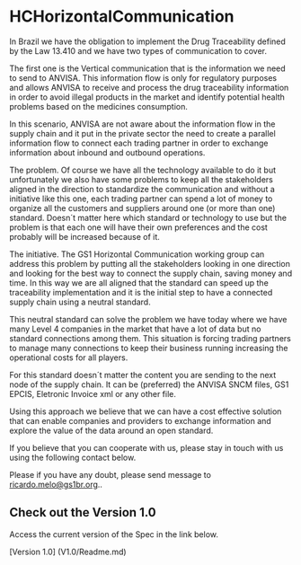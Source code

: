 # HCHorizontalCommunication

In Brazil we have the obligation to implement the Drug Traceability defined by the Law 13.410 and we have two types of communication to cover.

The first one is the Vertical communication that is the information we need to send to ANVISA. This information flow is only for regulatory purposes and allows ANVISA to receive and process the drug traceability information in order to avoid illegal products in the market and identify potential health problems based on the medicines consumption.

In this scenario, ANVISA are not aware about the information flow in the supply chain and it put in the private sector the need to create a parallel information flow to connect each trading partner in order to exchange information about inbound and outbound operations.

The problem.
Of course we have all the technology available to do it but unfortunately we also have some problems to keep all the stakeholders aligned in the direction to standardize the communication and without a initiative like this one, each trading partner can spend a lot of money to organize all the customers and suppliers around one (or more than one) standard. Doesn´t matter here which standard or technology to use but the problem is that each one will have their own preferences and the cost probably will be increased because of it.

The initiative.
The GS1 Horizontal Communication working group can address this problem by putting all the stakeholders looking in one direction and looking for the best way to connect the supply chain, saving money and time. In this way we are all aligned that the standard can speed up the traceability implementation and it is the initial step to have a connected supply chain using a neutral standard.

This neutral standard can solve the problem we have today where we have many Level 4 companies in the market that have a lot of data but no standard connections among them. This situation is forcing trading partners to manage many connections to keep their business running increasing the operational costs for all players.

For this standard doesn´t matter the content you are sending to the next node of the supply chain. It can be (preferred) the ANVISA SNCM files, GS1 EPCIS, Eletronic Invoice xml or any other file.

Using this approach we believe that we can have a cost effective solution that can enable companies and providers to exchange information and explore the value of the data around an open standard.

If you believe that you can cooperate with us, please stay in touch with us using the following contact below.

Please if you have any doubt, please send message to ricardo.melo@gs1br.org..

## Check out the Version 1.0

Access the current version of the Spec in the link below.

[Version 1.0] (V1.0/Readme.md)